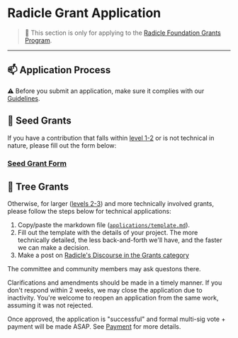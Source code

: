 # Radicle Grant Application <!-- omit in toc -->

> **:loudspeaker:** This section is only for applying to the [Radicle Foundation Grants Program](https://github.com/radicle-dev/radicle-grants).

---

## :mailbox: Application Process

:warning: Before you submit an application, make sure it complies with our [Guidelines](https://github.com/radicle-dev/radicle-grants#guidelines).

## 🌱 Seed Grants
If you have a contribution that falls within [level 1-2](https://github.com/radicle-dev/radicle-grants#levels) or is not technical in nature, please fill out the form below:

### [Seed Grant Form](https://docs.google.com/forms/d/e/1FAIpQLSe7TVIJmxoNnFQPWodD6LPVfdKoh8fcgbnFeXsWidBUO7K2nA/viewform?usp=sf_link)

## 🌲 Tree Grants
Otherwise, for larger ([levels 2-3](https://github.com/radicle-dev/radicle-grants#levels)) and more technically involved grants, please follow the steps below for technical applications:
   1. Copy/paste the markdown file ([`applications/template.md`](template.md)). 
   2. Fill out the template with the details of your project. The more technically detailed, the less back-and-forth 
      we'll have, and the faster we can make a decision. 
   3. Make a post on [Radicle's Discourse in the Grants category](https://radicle.community/)

The committee and community members may ask questons there.

Clarifications and amendments should be made in a timely manner. If you don't respond within 2 weeks, we may close the application due to inactivity. You're welcome to reopen an application from the same work, assuming it was not rejected.

Once approved, the application is "successful" and formal multi-sig vote + payment will be made ASAP. See [Payment](https://github.com/radicle-dev/radicle-grants/tree/main/grants#payment) for more details.
